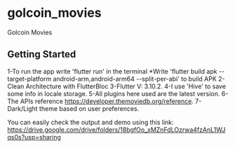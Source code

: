 # golcoin_movies

Golcoin Movies

## Getting Started

1-To run the app write 'flutter run' in the terminal
*Write 'flutter build apk --target-platform android-arm,android-arm64 --split-per-abi' to build APK
2-Clean Architecture with FlutterBloc 
3-Flutter V: 3.10.2.
4-I use 'Hive' to save some info in locale storage.
5-All plugins here used are the latest version.
6-The APIs reference https://developer.themoviedb.org/reference.
7-Dark/Light theme based on user preferences.

You can easily check the output and demo using this link: https://drive.google.com/drive/folders/18bgfOo_xMZnFdLOzrwa4fzAnL1WJqs0s?usp=sharing
